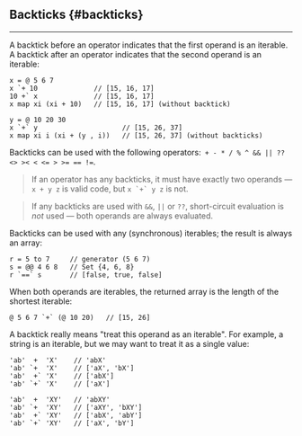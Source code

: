 ## Backticks {#backticks}

---

A backtick before an operator indicates that the first operand is an iterable. A backtick after an operator indicates that the second operand is an iterable:

```
x = @ 5 6 7
x `+ 10              // [15, 16, 17]       
10 +` x              // [15, 16, 17]
x map xi (xi + 10)   // [15, 16, 17] (without backtick)

y = @ 10 20 30
x `+` y                     // [15, 26, 37]  
x map xi i (xi + (y , i))   // [15, 26, 37] (without backticks)
```

Backticks can be used with the following operators:&ensp;`+`&ensp;`-`&ensp;`*`&ensp;`/`&ensp;`%`&ensp;`^`&ensp;`&&`&ensp;`||`&ensp;`??`&ensp;`<>`&ensp;`><`&ensp;`<`&ensp;`<=`&ensp;`>`&ensp;`>=`&ensp;`==`&ensp;`!=`.

> If an operator has any backticks, it must have exactly two operands &mdash; `x + y z` is valid code, but <code>x \`+\` y z</code> is not.

> If any backticks are used with `&&`, `||` or `??`, short-circuit evaluation is _not_ used &mdash; both operands are always evaluated.

Backticks can be used with any (synchronous) iterables; the result is always an array:

```
r = 5 to 7     // generator (5 6 7)
s = @@ 4 6 8   // Set {4, 6, 8}
r `==` s       // [false, true, false]
```

When both operands are iterables, the returned array is the length of the shortest iterable:

```
@ 5 6 7 `+` (@ 10 20)   // [15, 26]
```

A backtick really means "treat this operand as an iterable". For example, a string is an iterable, but we may want to treat it as a single value:

```
'ab'  +  'X'    // 'abX'
'ab' `+  'X'    // ['aX', 'bX']
'ab'  +` 'X'    // ['abX']
'ab' `+` 'X'    // ['aX']

'ab'  +  'XY'   // 'abXY'
'ab' `+  'XY'   // ['aXY', 'bXY']
'ab'  +` 'XY'   // ['abX', 'abY']
'ab' `+` 'XY'   // ['aX', 'bY']
```